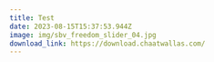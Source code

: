 ```yaml
---
title: Test
date: 2023-08-15T15:37:53.944Z
image: img/sbv_freedom_slider_04.jpg
download_link: https://download.chaatwallas.com/
---
```

